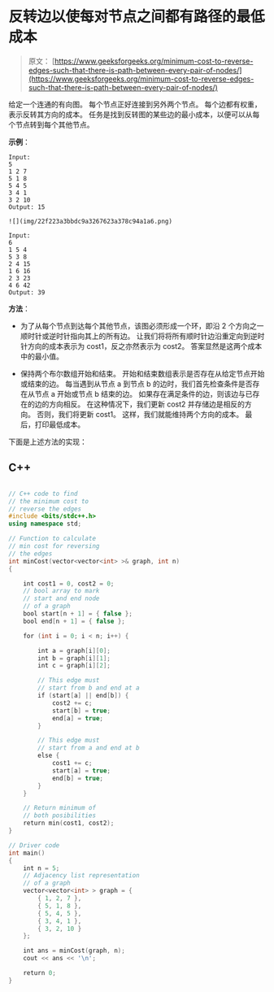 # 反转边以使每对节点之间都有路径的最低成本

> 原文： [https://www.geeksforgeeks.org/minimum-cost-to-reverse-edges-such-that-there-is-path-between-every-pair-of-nodes/](https://www.geeksforgeeks.org/minimum-cost-to-reverse-edges-such-that-there-is-path-between-every-pair-of-nodes/)

给定一个连通的有向图。 每个节点正好连接到另外两个节点。 每个边都有权重，表示反转其方向的成本。 任务是找到反转图的某些边的最小成本，以便可以从每个节点转到每个其他节点。

**示例**：

```
Input: 
5
1 2 7
5 1 8
5 4 5
3 4 1
3 2 10
Output: 15

![](img/22f223a3bbdc9a3267623a378c94a1a6.png)

Input:
6
1 5 4
5 3 8
2 4 15
1 6 16
2 3 23
4 6 42
Output: 39

```

**方法**：

*   为了从每个节点到达每个其他节点，该图必须形成一个环，即沿 2 个方向之一顺时针或逆时针指向其上的所有边。 让我们将将所有顺时针边沿重定向到逆时针方向的成本表示为 cost1，反之亦然表示为 cost2。 答案显然是这两个成本中的最小值。

*   保持两个布尔数组开始和结束。 开始和结束数组表示是否存在从给定节点开始或结束的边。 每当遇到从节点 a 到节点 b 的边时，我们首先检查条件是否存在从节点 a 开始或节点 b 结束的边。 如果存在满足条件的边，则该边与已存在的边的方向相反。 在这种情况下，我们更新 cost2 并存储边是相反的方向。 否则，我们将更新 cost1。 这样，我们就能维持两个方向的成本。 最后，打印最低成本。

下面是上述方法的实现：

## C++

```cpp

// C++ code to find 
// the minimum cost to 
// reverse the edges 
#include <bits/stdc++.h> 
using namespace std; 

// Function to calculate 
// min cost for reversing 
// the edges 
int minCost(vector<vector<int> >& graph, int n) 
{ 

    int cost1 = 0, cost2 = 0; 
    // bool array to mark 
    // start and end node 
    // of a graph 
    bool start[n + 1] = { false }; 
    bool end[n + 1] = { false }; 

    for (int i = 0; i < n; i++) { 

        int a = graph[i][0]; 
        int b = graph[i][1]; 
        int c = graph[i][2]; 

        // This edge must 
        // start from b and end at a 
        if (start[a] || end[b]) { 
            cost2 += c; 
            start[b] = true; 
            end[a] = true; 
        } 

        // This edge must 
        // start from a and end at b 
        else { 
            cost1 += c; 
            start[a] = true; 
            end[b] = true; 
        } 
    } 

    // Return minimum of 
    // both posibilities 
    return min(cost1, cost2); 
} 

// Driver code 
int main() 
{ 
    int n = 5; 
    // Adjacency list representation 
    // of a graph 
    vector<vector<int> > graph = { 
        { 1, 2, 7 }, 
        { 5, 1, 8 }, 
        { 5, 4, 5 }, 
        { 3, 4, 1 }, 
        { 3, 2, 10 } 
    }; 

    int ans = minCost(graph, n); 
    cout << ans << '\n'; 

    return 0; 
} 

```